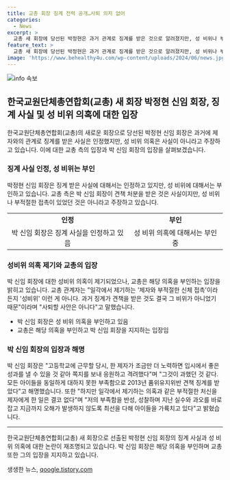 ```yaml
---
title: 교총 회장 징계 전력 공개…사퇴 의지 없어
categories:
  - News
excerpt: >
  교총 새 회장에 당선된 박정현은 과거 관계로 징계를 받은 것으로 알려졌지만, 성 비위나 부적절한 접촉은 없었다고 주장했다. 박 회장은 단순한 편애로 해명하며 사퇴할 계획은 없다고 밝혔고, 교총은 제자에 대한 부적절한 접촉이 없었다는 입장을 전했다. 박 신임 회장은 현재 교사로 재직 중이며 최연소(44세)로 교총 회장에 선출됐다.
feature_text: >
  교총 새 회장에 당선된 박정현은 과거 관계로 징계를 받은 것으로 알려졌지만, 성 비위나 부적절한 접촉은 없었다고 주장했다. 박 회장은 단순한 편애로 해명하며 사퇴할 계획은 없다고 밝혔고, 교총은 제자에 대한 부적절한 접촉이 없었다는 입장을 전했다. 박 신임 회장은 현재 교사로 재직 중이며 최연소(44세)로 교총 회장에 선출됐다.
image: 'https://www.behealthy4u.com/wp-content/uploads/2024/06/news.jpg'
---
```


<p><img src="https://www.behealthy4u.com/wp-content/uploads/2024/06/news.jpg" alt="info 속보" /></p>

<h2 data-ke-size="size26">한국교원단체총연합회(교총) 새 회장 박정현 신임 회장, 징계 사실 및 성 비위 의혹에 대한 입장</h2>

<p data-ke-size="size16">한국교원단체총연합회(교총)의 새로운 회장으로 당선된 박정현 신임 회장은 과거에 제자와의 관계로 징계를 받은 사실은 인정했지만, 성 비위 의혹은 사실이 아니라고 주장하고 있습니다. 이에 대한 교총 측의 입장과 박 신임 회장의 입장을 살펴보겠습니다.</p>

<h3><b>징계 사실 인정, 성 비위는 부인</b></h3>

<p data-ke-size="size16">박정현 신임 회장은 징계 받은 사실에 대해서는 인정하고 있지만, 성 비위에 대해서는 부인하고 있습니다. 교총 측은 박 신임 회장이 견책 처분을 받은 것은 사실이지만, 성 비위나 부적절한 접촉이 있었던 것은 아니라고 주장하고 있습니다.</p>

<table>
    <tr>
        <td style="text-align: center; height: 17px;"><b>인정</b></td>
        <td style="text-align: center; height: 17px;"><b>부인</b></td>
    </tr>
    <tr>
        <td style="text-align: center; height: 17px;">박 신임 회장은 징계 사실을 인정하고 있음</td>
        <td style="text-align: center; height: 17px;">성 비위 의혹에 대해서는 부인 중</td>
    </tr>
</table>

<h3><b>성비위 의혹 제기와 교총의 입장</b></h3>

<p data-ke-size="size16">박 신임 회장에 대한 성비위 의혹이 제기되었으나, 교총은 해당 의혹을 부인하는 입장을 밝히고 있습니다. 교총 관계자는 "일각에서 제기하는 '제자와 부적절한 신체 접촉'이라든지 '성비위' 이런 게 아니다. 과거 징계가 견책을 받은 것도 결국 그 비위가 아니었기 때문"이라며 "사퇴할 사안은 아니다"고 말했습니다.</p>

<ul>
    <li>박 신임 회장은 성 비위 의혹을 부인하고 있음</li>
    <li>교총은 해당 의혹을 부인하고 박 신임 회장을 지지하는 입장임</li>
</ul>

<h3><b>박 신임 회장의 입장과 해명</b></h3>

<p data-ke-size="size16">박 신임 회장은 "고등학교에 근무할 당시, 한 제자가 조금만 더 노력하면 입시에서 좋은 성과를 낼 수 있을 것 같아 쪽지를 보내 응원하고 격려했다"며 "그것이 과했던 것 같다. 모든 아이들을 동일하게 대하지 못한 부족함으로 2013년 품위유지위반 견책 징계를 받았다"고 해명했습니다. 또한 "하지만 일각에서 제기하는 의혹과 같은 부적절한 처신을 제자에게 한 일은 결코 없다"며 "저의 부족함을 반성, 성찰하며 지난 실수와 과오를 바로잡고 지금까지 오해가 발생하지 않도록 최선을 다해 아이들을 가륙치고 있다"고 밝혔습니다.</p>

<hr>

<p data-ke-size="size16">한국교원단체총연합회(교총) 새 회장으로 선출된 박정현 신임 회장의 징계 사실과 성 비위 의혹에 대한 논란이 재조명되고 있습니다. 박 신임 회장은 해당 의혹을 부인하며 교총 또한 그의 입장을 지지하고 있습니다.</p>
생생한 뉴스, <a href="https://qoogle.tistory.com" rel="dofollow">qoogle.tistory.com</a>


